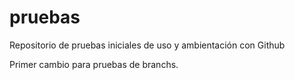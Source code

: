 # pruebas
Repositorio de pruebas iniciales de uso y ambientación con Github

Primer cambio para pruebas de branchs.

